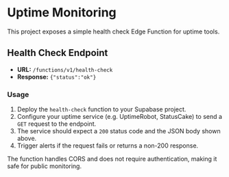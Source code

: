 # Uptime Monitoring

This project exposes a simple health check Edge Function for uptime tools.

## Health Check Endpoint

- **URL:** `/functions/v1/health-check`
- **Response:** `{"status":"ok"}`

### Usage

1. Deploy the `health-check` function to your Supabase project.
2. Configure your uptime service (e.g. UptimeRobot, StatusCake) to send a `GET` request to the endpoint.
3. The service should expect a `200` status code and the JSON body shown above.
4. Trigger alerts if the request fails or returns a non-200 response.

The function handles CORS and does not require authentication, making it safe for public monitoring.
